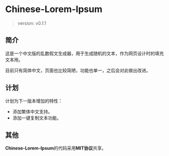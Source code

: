 # Chinese-Lorem-Ipsum

> version: v0.1.1

## 简介

这是一个中文版的乱数假文生成器，用于生成随机的文本，作为网页设计时的填充文本用。

目前只有简体中文，页面也比较简陋，功能也单一，之后会对此做出改进。

## 计划

计划为下一版本增加的特性：

- 添加繁体中文支持。
- 添加一键复制文本功能。

## 其他

**Chinese-Lorem-Ipsum**的代码采用**MIT协议**共享。